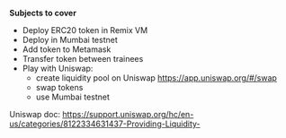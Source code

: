 **Subjects to cover**
* Deploy ERC20 token in Remix VM
* Deploy in Mumbai testnet
* Add token to Metamask
* Transfer token between trainees
* Play with Uniswap: 
    * create liquidity pool on Uniswap https://app.uniswap.org/#/swap
    * swap tokens
    * use Mumbai testnet

Uniswap doc: https://support.uniswap.org/hc/en-us/categories/8122334631437-Providing-Liquidity-